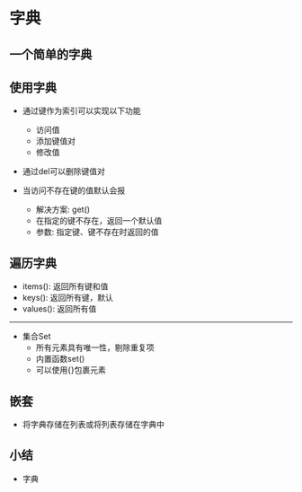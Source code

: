 # 字典

## 一个简单的字典

## 使用字典
- 通过键作为索引可以实现以下功能
    - 访问值
    - 添加键值对
    - 修改值
- 通过del可以删除键值对

- 当访问不存在键的值默认会报
    - 解决方案: get()
    - 在指定的键不存在，返回一个默认值
    - 参数: 指定键、键不存在时返回的值

## 遍历字典
- items(): 返回所有键和值
- keys(): 返回所有键，默认
- values(): 返回所有值
-----
- 集合Set
    - 所有元素具有唯一性，剔除重复项
    - 内置函数set()
    - 可以使用{}包裹元素
## 嵌套
- 将字典存储在列表或将列表存储在字典中

## 小结
- 字典
